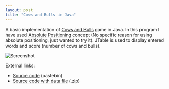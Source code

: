 ```yaml
---
layout: post
title: "Cows and Bulls in Java"
---
```


A basic implementation of [Cows and Bulls](http://en.wikipedia.org/wiki/Bulls_and_cows) game in Java. In this program I have used [Absolute Positioning](http://docs.oracle.com/javase/tutorial/uiswing/layout/none.html) concept (No specific reason for using absolute positioning, just wanted to try it). JTable is used to display entered words and score (number of cows and bulls).


![Screenshot](http://2.bp.blogspot.com/-0JeOP_qvQjU/T2t0fTpd18I/AAAAAAAAAWY/dAKtP3ihvss/s1600/CowsAndBullsJava.jpg)

External links:

+ [Source code](http://pastebin.com/BFZfZZQ9) (pastebin)
+ [Source code with data file](https://sites.google.com/site/nitishspblog/test/CowsAndBulls.zip) (.zip)